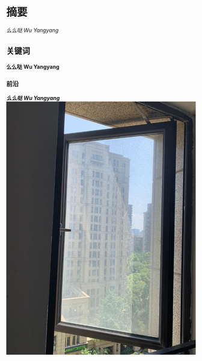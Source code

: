 # 摘要
*么么哒* _Wu Yangyang_
## 关键词
**么么哒** __Wu Yangyang__
### 前沿
***么么哒*** ___Wu Yangyang___ 
![图片名字](窗外.jpg)
